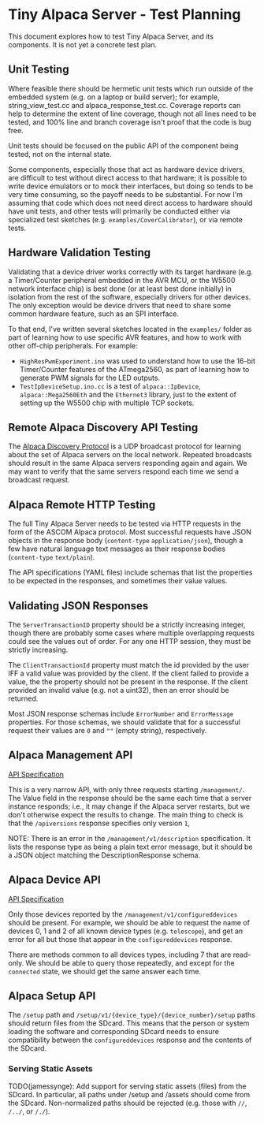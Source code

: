 # Tiny Alpaca Server - Test Planning

This document explores how to test Tiny Alpaca Server, and its components. It is
not yet a concrete test plan.

## Unit Testing

Where feasible there should be hermetic unit tests which run outside of the
embedded system (e.g. on a laptop or build server); for example,
string_view_test.cc and alpaca_response_test.cc. Coverage reports can help to
determine the extent of line coverage, though not all lines need to be tested,
and 100% line and branch coverage isn't proof that the code is bug free.

Unit tests should be focused on the public API of the component being tested,
not on the internal state.

Some components, especially those that act as hardware device drivers, are
difficult to test without direct access to that hardware; it is possible to
write device emulators or to mock their interfaces, but doing so tends to be
very time consuming, so the payoff needs to be substantial. For now I'm assuming
that code which does not need direct access to hardware should have unit tests,
and other tests will primarily be conducted either via specialized test sketches
(e.g. `examples/CoverCalibrator`), or via remote tests.

## Hardware Validation Testing

Validating that a device driver works correctly with its target hardware (e.g. a
Timer/Counter peripheral embedded in the AVR MCU, or the W5500 network interface
chip) is best done (or at least best done initially) in isolation from the rest
of the software, especially drivers for other devices. The only exception would
be device drivers that need to share some common hardware feature, such as an
SPI interface.

To that end, I've written several sketches located in the `examples/` folder as
part of learning how to use specific AVR features, and how to work with other
off-chip peripherals. For example:

*   `HighResPwmExperiment.ino` was used to understand how to use the 16-bit
    Timer/Counter features of the ATmega2560, as part of learning how to
    generate PWM signals for the LED outputs.
*   `TestIpDeviceSetup.ino.cc` is a test of `alpaca::IpDevice`,
    `alpaca::Mega2560Eth` and the `Ethernet3` library, just to the extent of
    setting up the W5500 chip with multiple TCP sockets.

## Remote Alpaca Discovery API Testing

The
[Alpaca Discovery Protocol](https://github.com/DanielVanNoord/AlpacaDiscoveryTests#specification)
is a UDP broadcast protocol for learning about the set of Alpaca servers on the
local network. Repeated broadcasts should result in the same Alpaca servers
responding again and again. We may want to verify that the same servers respond
each time we send a broadcast request.

## Alpaca Remote HTTP Testing

The full Tiny Alpaca Server needs to be tested via HTTP requests in the form of
the ASCOM Alpaca protocol. Most successful requests have JSON objects in the
response body (`content-type` `application/json`), though a few have natural
language text messages as their response bodies (`content-type` `text/plain`).

The API specifications (YAML files) include schemas that list the properties to
be expected in the responses, and sometimes their value values.

## Validating JSON Responses

The `ServerTransactionID` property should be a strictly increasing integer,
though there are probably some cases where multiple overlapping requests could
see the values out of order. For any one HTTP session, they must be strictly
increasing.

The `ClientTransactionId` property must match the id provided by the user IFF a
valid value was provided by the client. If the client failed to provide a value,
the the property should not be present in the response. If the client provided
an invalid value (e.g. not a uint32), then an error should be returned.

Most JSON response schemas include `ErrorNumber` and `ErrorMessage` properties.
For those schemas, we should validate that for a successful request their values
are `0` and `""` (empty string), respectively.

## Alpaca Management API

[API Specification](https://www.ascom-standards.org/api/AlpacaManagementAPI_v1.yaml)

This is a very narrow API, with only three requests starting `/management/`. The
Value field in the response should be the same each time that a server instance
responds; i.e., it may change if the Alpaca server restarts, but we don't
otherwise expect the results to change. The main thing to check is that the
`/apiversions` response specifies only version `1`,

NOTE: There is an error in the `/management/v1/description` specification. It
lists the response type as being a plain text error message, but it should be a
JSON object matching the DescriptionResponse schema.

## Alpaca Device API

[API Specification](https://www.ascom-standards.org/api/AlpacaDeviceAPI_v1.yaml)

Only those devices reported by the `/management/v1/configureddevices` should be
present. For example, we should be able to request the name of devices 0, 1 and
2 of all known device types (e.g. `telescope`), and get an error for all but
those that appear in the `configureddevices` response.

There are methods common to all devices types, including 7 that are read-only.
We should be able to query those repeatedly, and except for the `connected`
state, we should get the same answer each time.

## Alpaca Setup API

The `/setup` path and `/setup/v1/{device_type}/{device_number}/setup` paths
should return files from the SDcard. This means that the person or system
loading the software and corresponding SDcard needs to ensure compatibility
between the `configureddevices` response and the contents of the SDcard.

### Serving Static Assets

TODO(jamessynge): Add support for serving static assets (files) from the SDcard.
In particular, all paths under /setup and /assets should come from the SDcard.
Non-normalized paths should be rejected (e.g. those with `//`, `/../`, or
`/./`).
